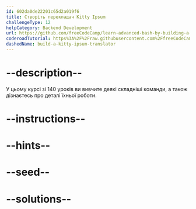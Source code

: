 ```yaml
---
id: 602da0de22201c65d2a019f6
title: Створіть перекладач Kitty Ipsum
challengeType: 12
helpCategory: Backend Development
url: https://github.com/freeCodeCamp/learn-advanced-bash-by-building-a-kitty-ipsum-translator
coderoadTutorial: https%3A%2F%2Fraw.githubusercontent.com%2FfreeCodeCamp%2Flearn-advanced-bash-by-building-a-kitty-ipsum-translator%2Fmain%2Ftutorial.json
dashedName: build-a-kitty-ipsum-translator
---
```


# --description--

У цьому курсі зі 140 уроків ви вивчите деякі складніші команди, а також дізнаєтесь про деталі їхньої роботи.

# --instructions--

# --hints--

# --seed--

# --solutions--
